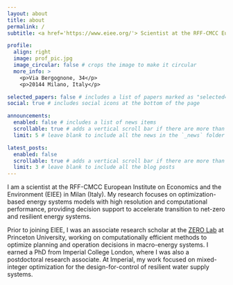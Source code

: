 ```yaml
---
layout: about
title: about
permalink: /
subtitle: <a href='https://www.eiee.org/'> Scientist at the RFF-CMCC European Institute on Economics and the Environment</a>.

profile:
  align: right
  image: prof_pic.jpg
  image_circular: false # crops the image to make it circular
  more_info: >
    <p>Via Bergognone, 34</p>
    <p>20144 Milano, Italy</p>

selected_papers: false # includes a list of papers marked as "selected={true}"
social: true # includes social icons at the bottom of the page

announcements:
  enabled: false # includes a list of news items
  scrollable: true # adds a vertical scroll bar if there are more than 3 news items
  limit: 5 # leave blank to include all the news in the `_news` folder

latest_posts:
  enabled: false
  scrollable: true # adds a vertical scroll bar if there are more than 3 new posts items
  limit: 3 # leave blank to include all the blog posts
---
```


I am a scientist at the RFF-CMCC European Institute on Economics and the Environment (EIEE) in Milan (Italy). My research focuses on optimization-based energy systems models with high resolution and computational performance, providing decision support to accelerate transition to net-zero and resilient energy systems.

Prior to joining EIEE, I was an associate research scholar at the [ZERO Lab](https://zero.lab.princeton.edu/) at Princeton University, working on computationally efficient methods to optimize planning and operation decisions in macro-energy systems. I earned a PhD from Imperial College London, where I was also a postdoctoral research associate. At Imperial, my work focused on mixed-integer optimization for the design-for-control of resilient water supply systems.
